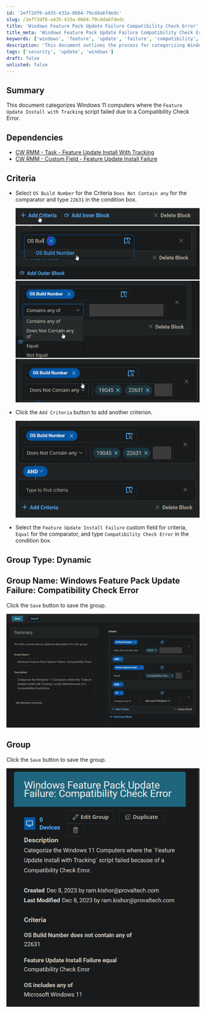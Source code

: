 ```yaml
---
id: '2eff2df6-a435-433a-8664-79cdda6fdedc'
slug: /2eff2df6-a435-433a-8664-79cdda6fdedc
title: 'Windows Feature Pack Update Failure Compatibility Check Error'
title_meta: 'Windows Feature Pack Update Failure Compatibility Check Error'
keywords: ['windows', 'feature', 'update', 'failure', 'compatibility', 'check', 'error']
description: 'This document outlines the process for categorizing Windows 11 computers where the Feature Update Install with Tracking script has failed due to a Compatibility Check Error. It includes criteria for selection and steps for creating a dynamic group in ConnectWise RMM.'
tags: ['security', 'update', 'windows']
draft: false
unlisted: false
---
```


## Summary

This document categorizes Windows 11 computers where the `Feature Update Install with Tracking` script failed due to a Compatibility Check Error.

## Dependencies

- [CW RMM - Task - Feature Update Install With Tracking](<../tasks/Feature Update Install With Tracking.md>)
- [CW RMM - Custom Field - Feature Update Install Failure](<../custom-fields/Feature Update Install Failure.md>)

## Criteria

- Select `OS Build Number` for the Criteria `Does Not Contain any` for the comparator and type `22631` in the condition box.

  ![Image 1](../../../static/img/Windows-Feature-Pack-Update-Failure-Compatibility-Check-Error/image_1.png)  
  ![Image 2](../../../static/img/Windows-Feature-Pack-Update-Failure-Compatibility-Check-Error/image_2.png)  
  ![Image 3](../../../static/img/Windows-Feature-Pack-Update-Failure-Compatibility-Check-Error/image_3.png)  
  ![Image 4](../../../static/img/Windows-Feature-Pack-Update-Failure-Compatibility-Check-Error/image_4.png)

- Click the `Add Criteria` button to add another criterion.

  ![Image 5](../../../static/img/Windows-Feature-Pack-Update-Failure-Compatibility-Check-Error/image_5.png)

- Select the `Feature Update Install Failure` custom field for criteria, `Equal` for the comparator, and type `Compatibility Check Error` in the condition box.

## Group Type: Dynamic

## Group Name: Windows Feature Pack Update Failure: Compatibility Check Error

Click the `Save` button to save the group.

![Image 6](../../../static/img/Windows-Feature-Pack-Update-Failure-Compatibility-Check-Error/image_6.png)

## Group

Click the `Save` button to save the group.

![Image 7](../../../static/img/Windows-Feature-Pack-Update-Failure-Compatibility-Check-Error/image_7.png)



